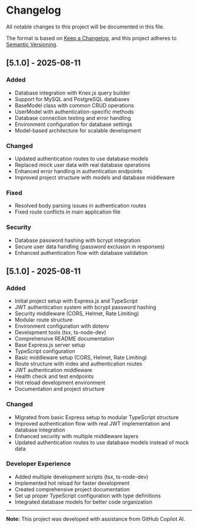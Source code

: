 # Changelog

All notable changes to this project will be documented in this file.

The format is based on [Keep a Changelog](https://keepachangelog.com/en/1.0.0/),
and this project adheres to [Semantic Versioning](https://semver.org/spec/v2.0.0.html).

## [5.1.0] - 2025-08-11

### Added
- Database integration with Knex.js query builder
- Support for MySQL and PostgreSQL databases
- BaseModel class with common CRUD operations
- UserModel with authentication-specific methods
- Database connection testing and error handling
- Environment configuration for database settings
- Model-based architecture for scalable development

### Changed
- Updated authentication routes to use database models
- Replaced mock user data with real database operations
- Enhanced error handling in authentication endpoints
- Improved project structure with models and database middleware

### Fixed
- Resolved body parsing issues in authentication routes
- Fixed route conflicts in main application file

### Security
- Database password hashing with bcrypt integration
- Secure user data handling (password exclusion in responses)
- Enhanced authentication flow with database validation

## [5.1.0] - 2025-08-11

### Added
- Initial project setup with Express.js and TypeScript
- JWT authentication system with bcrypt password hashing
- Security middleware (CORS, Helmet, Rate Limiting)
- Modular route structure
- Environment configuration with dotenv
- Development tools (tsx, ts-node-dev)
- Comprehensive README documentation
- Base Express.js server setup
- TypeScript configuration
- Basic middleware setup (CORS, Helmet, Rate Limiting)
- Route structure with index and authentication routes
- JWT authentication middleware
- Health check and test endpoints
- Hot reload development environment
- Documentation and project structure

### Changed
- Migrated from basic Express setup to modular TypeScript structure
- Improved authentication flow with real JWT implementation and database integration
- Enhanced security with multiple middleware layers
- Updated authentication routes to use database models instead of mock data

### Developer Experience
- Added multiple development scripts (tsx, ts-node-dev)
- Implemented hot reload for faster development
- Created comprehensive project documentation
- Set up proper TypeScript configuration with type definitions
- Integrated database models for better code organization

---

**Note:** This project was developed with assistance from GitHub Copilot AI.
